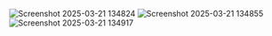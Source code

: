 ![Screenshot 2025-03-21 134824](https://github.com/user-attachments/assets/8cce77df-fc2b-4c76-a30c-ba0ed653e526)
![Screenshot 2025-03-21 134855](https://github.com/user-attachments/assets/df4d50c1-3375-4913-9f89-f037aca4df3b)
![Screenshot 2025-03-21 134917](https://github.com/user-attachments/assets/e0fff185-f4e7-4310-b37a-18fd845fa396)


